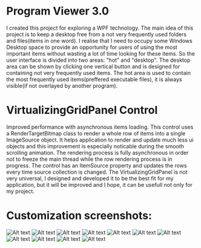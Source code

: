 # Program Viewer 3.0

I created this project for exploring a WPF technology. The main idea of this project is to keep a desktop free from a not very frequently used folders and files(items in one word). 
I realise that I need to occupy some Windows Desktop space to provide an opportunity for users of using the most important items without wasting a lot of time looking for these items.
So the user interface is divided into two areas: "hot" and "desktop". The desktop area can be shown by clicking one vertical button and is designed for containing not very frequently used items.
The hot area is used to contain the most frequently used items(preffered executable files), it is always visible(if not overlayed by another program).

# VirtualizingGridPanel Control

Improved performance with asynchronous items loading. This control uses a RenderTargetBitmap class to render a whole row of items into a single ImageSource object.
It helps application to render and update much less ui objects and this improvement is especially noticable during the smooth scrolling animation. The rendering process is fully asynchronous 
in order not to freeze the main thread while the row rendering process is in progress. The control has an ItemSource property and updates the rows every time source collection is changed.
The VirtualizingGridPanel is not very universal, I designed and developed it to be the best fit for my application, but it will be improved and I hope, it can be usefull not only for my project.

# Customization screenshots:
![Alt text](https://i.postimg.cc/bwqHFPVH/Screenshot-1.png "")
![Alt text](https://i.postimg.cc/xCNKb1qY/Screenshot-2.png "")
![Alt text](https://i.postimg.cc/L6KVLLzW/Screenshot-3.png "")
![Alt text](https://i.postimg.cc/Njb83nWh/Screenshot-4.png "")
![Alt text](https://i.postimg.cc/FKByRLrD/Screenshot-5.png "")
![Alt text](https://i.postimg.cc/Gp2PdQC4/Screenshot-6.png "")
![Alt text](https://i.postimg.cc/mZFwP8FM/Screenshot-7.png "")
![Alt text](https://i.postimg.cc/3JXFBN1x/Screenshot-8.png "")
![Alt text](https://i.postimg.cc/Fzt0bXJS/Screenshot-9.png "")
![Alt text](https://i.postimg.cc/XqwdQ1wz/Screenshot-10.png "")
![Alt text](https://i.postimg.cc/pV8fWrgJ/Screenshot-11.png "")
